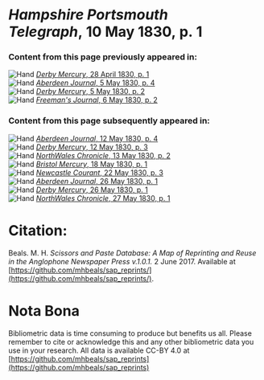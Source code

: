 # *Hampshire Portsmouth Telegraph*, 10 May 1830, p. 1  
  
### Content from this page previously appeared in:  
![Hand](http://scissorsandpaste.net/wp-content/uploads/2017/06/smallhandpointer.png) [*Derby Mercury*, 28 April 1830, p. 1](https://mhbeals.github.io/sap_html/Derby-Mercury/Derby-Mercury-28-April-1830-p-1)  
![Hand](http://scissorsandpaste.net/wp-content/uploads/2017/06/smallhandpointer.png) [*Aberdeen Journal*, 5 May 1830, p. 4](https://mhbeals.github.io/sap_html/Aberdeen-Journal/Aberdeen-Journal-5-May-1830-p-4)  
![Hand](http://scissorsandpaste.net/wp-content/uploads/2017/06/smallhandpointer.png) [*Derby Mercury*, 5 May 1830, p. 2](https://mhbeals.github.io/sap_html/Derby-Mercury/Derby-Mercury-5-May-1830-p-2)  
![Hand](http://scissorsandpaste.net/wp-content/uploads/2017/06/smallhandpointer.png) [*Freeman's Journal*, 6 May 1830, p. 2](https://mhbeals.github.io/sap_html/Freeman's-Journal/Freeman's-Journal-6-May-1830-p-2)  
  
### Content from this page subsequently appeared in:  
![Hand](http://scissorsandpaste.net/wp-content/uploads/2017/06/smallhandpointer.png) [*Aberdeen Journal*, 12 May 1830, p. 4](https://mhbeals.github.io/sap_html/Aberdeen-Journal/Aberdeen-Journal-12-May-1830-p-4)  
![Hand](http://scissorsandpaste.net/wp-content/uploads/2017/06/smallhandpointer.png) [*Derby Mercury*, 12 May 1830, p. 3](https://mhbeals.github.io/sap_html/Derby-Mercury/Derby-Mercury-12-May-1830-p-3)  
![Hand](http://scissorsandpaste.net/wp-content/uploads/2017/06/smallhandpointer.png) [*NorthWales Chronicle*, 13 May 1830, p. 2](https://mhbeals.github.io/sap_html/NorthWales-Chronicle/NorthWales-Chronicle-13-May-1830-p-2)  
![Hand](http://scissorsandpaste.net/wp-content/uploads/2017/06/smallhandpointer.png) [*Bristol Mercury*, 18 May 1830, p. 1](https://mhbeals.github.io/sap_html/Bristol-Mercury/Bristol-Mercury-18-May-1830-p-1)  
![Hand](http://scissorsandpaste.net/wp-content/uploads/2017/06/smallhandpointer.png) [*Newcastle Courant*, 22 May 1830, p. 3](https://mhbeals.github.io/sap_html/Newcastle-Courant/Newcastle-Courant-22-May-1830-p-3)  
![Hand](http://scissorsandpaste.net/wp-content/uploads/2017/06/smallhandpointer.png) [*Aberdeen Journal*, 26 May 1830, p. 1](https://mhbeals.github.io/sap_html/Aberdeen-Journal/Aberdeen-Journal-26-May-1830-p-1)  
![Hand](http://scissorsandpaste.net/wp-content/uploads/2017/06/smallhandpointer.png) [*Derby Mercury*, 26 May 1830, p. 1](https://mhbeals.github.io/sap_html/Derby-Mercury/Derby-Mercury-26-May-1830-p-1)  
![Hand](http://scissorsandpaste.net/wp-content/uploads/2017/06/smallhandpointer.png) [*NorthWales Chronicle*, 27 May 1830, p. 1](https://mhbeals.github.io/sap_html/NorthWales-Chronicle/NorthWales-Chronicle-27-May-1830-p-1)  


# Citation: 

Beals. M. H. *Scissors and Paste Database: A Map of Reprinting and Reuse in the Anglophone Newspaper Press v.1.0.1.* 2 June 2017. Available at [https://github.com/mhbeals/sap_reprints/](https://github.com/mhbeals/sap_reprints/). 

# Nota Bona

Bibliometric data is time consuming to produce but benefits us all. Please remember to cite or acknowledge this and any other bibliometric data you use in your research. All data is available CC-BY 4.0 at [https://github.com/mhbeals/sap_reprints](https://github.com/mhbeals/sap_reprints)